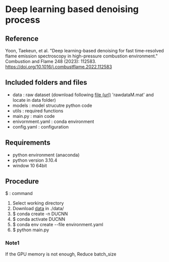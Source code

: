 # Deep learning based denoising process

## Reference  
Yoon, Taekeun, et al. "Deep learning-based denoising for fast time-resolved flame emission spectroscopy in high-pressure combustion environment." Combustion and Flame 248 (2023): 112583.
https://doi.org/10.1016/j.combustflame.2022.112583

## Included folders and files
* data		: raw dataset (download following [file (url)](https://drive.google.com/file/d/1yOuxJmI4tKYI3tJEJIWKf52T4SjAfaSB/view?usp=share_link)
'rawdataM.mat' and locate in data folder)
* models	 	: model strucutre python code
* utils 		: required functions 
* main.py	: main code
* enivornment.yaml 	: conda environment
* config.yaml 	: configuration

## Requirements
* python environment (anaconda)
* python version 3.10.4
* window 10 64bit

## Procedure
$ : command <br/>
1. Select working directory
2. Download [data](https://drive.google.com/file/d/1yOuxJmI4tKYI3tJEJIWKf52T4SjAfaSB/view?usp=share_link) in ./data/
3. $ conda create -n DUCNN
4. $ conda activate DUCNN
5. $ conda env create --file environment.yaml
6. $ python main.py
 
 
### Note1
If the GPU memory is not enough,
Reduce batch_size